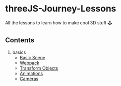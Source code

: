 # threeJS-Journey-Lessons

All the lessons to learn how to make cool 3D stuff 🕹️

## Contents

1. basics
   - [Basic Scene](./lesson-content/01-basics/01-basic-scene/basic-scene.md)
   - [Webpack](./lesson-content/01-basics/02-webpack/readme.md)
   - [Transform Objects](./lesson-content/01-basics/03-transform-objects/readme.md)
   - [Animations](./lesson-content/01-basics/04-animations/readme.md)
   - [Cameras](./lesson-content/01-basics/05-cameras/readme.md)
